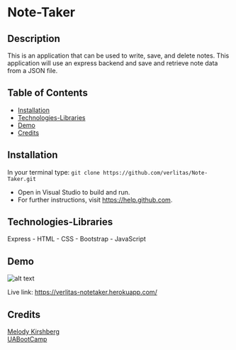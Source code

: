 # Note-Taker

## Description
This is an application that can be used to write, save, and delete notes. This application will use an express backend and save and retrieve note data from a JSON file.

## Table of Contents
* [Installation](#installation)
* [Technologies-Libraries](#technologies-libraries)
* [Demo](#demo)
* [Credits](#credits)

## Installation
In your terminal type:
```git clone https://github.com/verlitas/Note-Taker.git```
* Open in Visual Studio to build and run.
* For further instructions, visit https://help.github.com.

## Technologies-Libraries
Express - HTML - CSS - Bootstrap - JavaScript

## Demo
![alt text](public/assets/notetaker.gif "Demo")

Live link: https://verlitas-notetaker.herokuapp.com/

## Credits
[Melody Kirshberg](https://github.com/verlitas)  
[UABootCamp](https://bootcamp.ce.arizona.edu/coding/)
